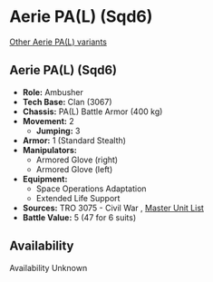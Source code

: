 # Aerie PA(L) (Sqd6) 

[Other Aerie PA(L) variants](../aerie_pal.md) 

## Aerie PA(L) (Sqd6) 

- **Role:** Ambusher 
- **Tech Base:** Clan (3067) 
- **Chassis:** PA(L) Battle Armor (400 kg) 
- **Movement:** 2 
  - **Jumping:** 3 
- **Armor:** 1 (Standard Stealth) 
- **Manipulators:** 
  - Armored Glove (right) 
  - Armored Glove (left) 
- **Equipment:** 
  - Space Operations Adaptation 
  - Extended Life Support 
- **Sources:** TRO 3075 - Civil War , [Master Unit List](http://masterunitlist.info/Unit/Details/8965) 
- **Battle Value:** 5 (47 for 6 suits) 

## Availability 

Availability Unknown 

